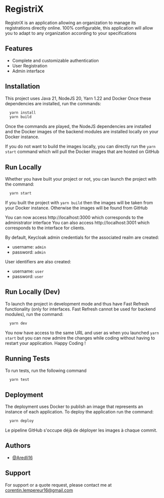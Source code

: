 
# RegistriX

RegistriX is an application allowing an organization to manage its registrations directly online. 100% configurable, this application will allow you to adapt to any organization according to your specifications


## Features

- Complete and customizable authentication
- User Registration
- Admin interface


## Installation

This project uses Java 21, NodeJS 20, Yarn 1.22 and Docker
Once these dependencies are installed, run the commands:

```bash
  yarn install
  yarn build
```

Once the commands are played, the NodeJS dependencies are installed and the Docker images of the backend modules are installed locally on your Docker instance.

If you do not want to build the images locally, you can directly run the `yarn start` command which will pull the Docker images that are hosted on GitHub
## Run Locally

Whether you have built your project or not, you can launch the project with the command:

```bash
  yarn start
```

If you built the project with `yarn build` then the images will be taken from your Docker instance. Otherwise the images will be found from GitHub

You can now access http://localhost:3000 which corresponds to the administrator interface
You can also access http://localhost:3001 which corresponds to the interface for clients.

By default, Keycloak admin credentials for the associated realm are created:
- username: `admin`
- password: `admin`

User identifiers are also created:
- username: `user`
- password: `user`

## Run Locally (Dev)

To launch the project in development mode and thus have Fast Refresh functionality (only for interfaces. Fast Refresh cannot be used for backend modules), run the command:

```bash
  yarn dev
```

You now have access to the same URL and user as when you launched `yarn start` but you can now admire the changes while coding without having to restart your application. Happy Coding !


## Running Tests

To run tests, run the following command

```bash
  yarn test
```


## Deployment

The deployment uses Docker to publish an image that represents an instance of each application. To deploy the application run the command:

```bash
  yarn deploy
```

Le pipeline GitHub s'occupe déjà de déployer les images à chaque commit.
## Authors

- [@Aredli16](https://www.github.com/Aredli16)


## Support

For support or a quote request, please contact me at corentin.lempereur16@gmail.com

